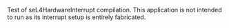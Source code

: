 <!--
     Copyright 2020, Data61, CSIRO (ABN 41 687 119 230)

     SPDX-License-Identifier: BSD-2-Clause
-->

Test of seL4HardwareInterrupt compilation. This application is not intended to
run as its interrupt setup is entirely fabricated.
